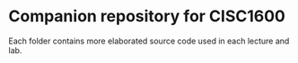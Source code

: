 # Companion repository for CISC1600

Each folder contains more elaborated source code
used in each lecture and lab.
